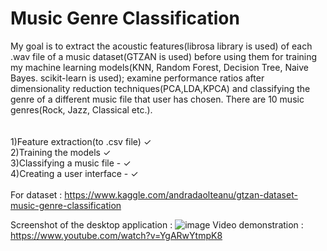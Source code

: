 # Music Genre Classification
My goal is to extract the acoustic features(librosa library is used) of each .wav file of a music dataset(GTZAN is used) before using them for training my machine learning models(KNN, Random Forest, Decision Tree, Naive Bayes. scikit-learn is used); examine performance ratios after dimensionality reduction techniques(PCA,LDA,KPCA) and classifying the genre of a different music file that user has chosen. There are 10 music genres(Rock, Jazz, Classical etc.).\
\
\
1)Feature extraction(to .csv file) ✓ \
2)Training the models ✓ \
3)Classifying a music file - ✓\
4)Creating a user interface - ✓\
\
For dataset : https://www.kaggle.com/andradaolteanu/gtzan-dataset-music-genre-classification

Screenshot of the desktop application : ![image](https://user-images.githubusercontent.com/63878088/134176478-84b16371-616e-412a-9ff7-da3fbedf693e.png)
Video demonstration : https://www.youtube.com/watch?v=YgARwYtmpK8

